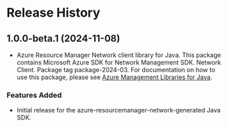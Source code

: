 # Release History

## 1.0.0-beta.1 (2024-11-08)

- Azure Resource Manager Network client library for Java. This package contains Microsoft Azure SDK for Network Management SDK. Network Client. Package tag package-2024-03. For documentation on how to use this package, please see [Azure Management Libraries for Java](https://aka.ms/azsdk/java/mgmt).
### Features Added

- Initial release for the azure-resourcemanager-network-generated Java SDK.
